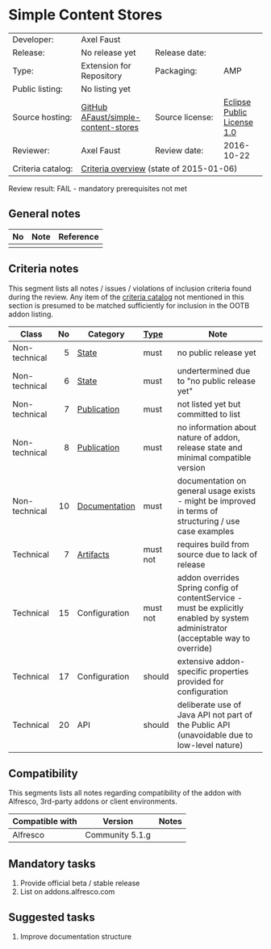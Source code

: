 # Simple Content Stores

<table width="100%">
    <tr>
        <td width="120">Developer:</td>
        <td>Axel Faust</td>
        <td colspan="2"></td>
    </tr>
    <tr>
        <td width="120">Release:</td>
        <td>No release yet</td>
        <td width="120">Release date:</td>
        <td></td>
    </tr>
    <tr>
        <td width="120">Type:</td>
        <td>Extension for Repository</td>
        <td width="120">Packaging:</td>
        <td>AMP</td>
    </tr>
    <tr>
        <td width="120">Public listing:</td>
        <td colspan="3">No listing yet</td>
    </tr>
    <tr>
        <td width="120">Source hosting:</td>
        <td><a href="https://github.com/AFaust/simple-content-stores">GitHub AFaust/simple-content-stores</a></td>
        <td width="120">Source license:</td>
        <td><a href="https://www.eclipse.org/legal/epl-v10.html">Eclipse Public License 1.0</a></td>
    </tr>
    <tr>
        <td width="120">Reviewer:</td>
        <td>Axel Faust</td>
        <td width="120">Review date:</td>
        <td>2016-10-22</td>
    </tr>
    <tr>
        <td>Criteria catalog:</td>
        <td colspan="3"><a href="https://github.com/OrderOfTheBee/addons/wiki/Inclusion-criteria-overview">Criteria overview</a> (state of 2015-01-06)</td>
    </tr>
</table>

Review result: FAIL - mandatory prerequisites not met

## General notes

No | Note | Reference
--: | ---- | ---------
 |  | 

## Criteria notes

This segment lists all notes / issues / violations of inclusion criteria found during the review. Any item of the [criteria catalog](https://github.com/OrderOfTheBee/addons/wiki/Inclusion-criteria-overview) not mentioned in this section is presumed to be matched sufficiently for inclusion in the OOTB addon listing.

Class | No | Category | [Type](https://github.com/OrderOfTheBee/addons/wiki/General-guidelines#requirement-relevance-types) | Note
----- | --: | -------- | :----- | ----
Non-technical | 5 | [State](https://github.com/OrderOfTheBee/addons/wiki/Non-technical-inclusion-criteria#state) | must | no public release yet
Non-technical | 6 | [State](https://github.com/OrderOfTheBee/addons/wiki/Non-technical-inclusion-criteria#state) | must | undertermined due to "no public release yet"
Non-technical | 7 | [Publication](https://github.com/OrderOfTheBee/addons/wiki/Non-technical-inclusion-criteria#publication) | must | not listed yet but committed to list
Non-technical | 8 | [Publication](https://github.com/OrderOfTheBee/addons/wiki/Non-technical-inclusion-criteria#publication) | must | no information about nature of addon, release state and minimal compatible version
Non-technical | 10 | [Documentation](https://github.com/OrderOfTheBee/addons/wiki/Non-technical-inclusion-criteria#documentation) | must | documentation on general usage exists - might be improved in terms of structuring / use case examples
Technical | 7 | [Artifacts](https://github.com/OrderOfTheBee/addons/wiki/Technical-inclusion-criteria#packaging--artifacts) | must not | requires build from source due to lack of release
Technical | 15 | Configuration | must not | addon overrides Spring config of contentService - must be explicitly enabled by system administrator (acceptable way to override)
Technical | 17 | Configuration | should | extensive addon-specific properties provided for configuration
Technical | 20 | API | should | deliberate use of Java API not part of the Public API (unavoidable due to low-level nature)

## Compatibility

This segments lists all notes regarding compatibility of the addon with Alfresco, 3rd-party addons or client environments.

Compatible with | Version | Notes
--- | --- | ---
Alfresco | Community 5.1.g | 

## Mandatory tasks

1. Provide official beta / stable release
2. List on addons.alfresco.com

## Suggested tasks

1. Improve documentation structure